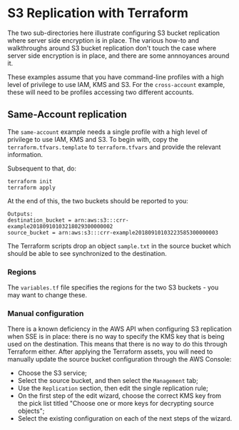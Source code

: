 # S3 Replication with Terraform

The two sub-directories here illustrate configuring S3 bucket replication where server side encryption is in place. The various how-to and walkthroughs around S3 bucket replication don't touch the case where server side encryption is in place, and there are some annnoyances around it.

These examples assume that you have command-line profiles with a high level of privilege to use IAM, KMS and S3. For the `cross-account` example, these will need to be profiles accessing two different accounts.

## Same-Account replication
The `same-account` example needs a single profile with a high level of privilege to use IAM, KMS and S3. To begin with, copy the `terraform.tfvars.template` to `terraform.tfvars` and provide the relevant information.

Subsequent to that, do:

```
terraform init
terraform apply
```

At the end of this, the two buckets should be reported to you:

```
Outputs:
destination_bucket = arn:aws:s3:::crr-example20180910103218029300000002
source_bucket = arn:aws:s3:::crr-example20180910103223585300000003
```

The Terraform scripts drop an object `sample.txt` in the source bucket which should be able to see synchronized to the destination.

### Regions
The `variables.tf` file specifies the regions for the two S3 buckets - you may want to change these.

### Manual configuration

There is a known deficiency in the AWS API when configuring S3 replication when SSE is in place: there is no way to specify the KMS key that is being used on the destination. This means that there is no way to do this through Terraform either. After applying the Terraform assets, you will need to manually update the source bucket configuration through the AWS Console:

 - Choose the S3 service;
 - Select the source bucket, and then select the `Management` tab;
 - Use the `Replication` section, then edit the single replication rule;
 - On the first step of the edit wizard, choose the correct KMS key from the pick list titled "Choose one or more keys for decrypting source objects";
 - Select the existing configuration on each of the next steps of the wizard.
